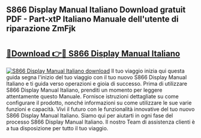 ## S866 Display Manual Italiano Download gratuit PDF - Part-xtP Italiano Manuale dell'utente di riparazione ZmFjk

# <h2><a href="http://dfa9qcb.blite.top/?on=S866+Display+Manual+Italiano">🔗Download 👉🔴 S866 Display Manual Italiano</a></h2>

[![S866 Display Manual Italiano download](https://i.imgur.com/lujVjoI.png)](http://dfa9qcb.blite.top/?on=S866+Display+Manual+Italiano)
Il tuo viaggio inizia qui questa guida segna l'inizio del tuo viaggio con il tuo nuovo S866 Display Manual Italiano e ti guida verso operazioni e gioia di successo. Prima di utilizzare S866 Display Manual Italiano, prenditi un momento per leggere attentamente questo Manuale. Fornisce istruzioni dettagliate su come configurare il prodotto, nonché informazioni su come utilizzare le sue varie funzioni e capacità. Vivi il futuro con le funzionalità innovative del tuo nuovo S866 Display Manual Italiano. Siamo qui per aiutarti in ogni fase del processo S866 Display Manual Italiano. Il nostro Team di assistenza clienti è a tua disposizione per tutto il tuo viaggio.
